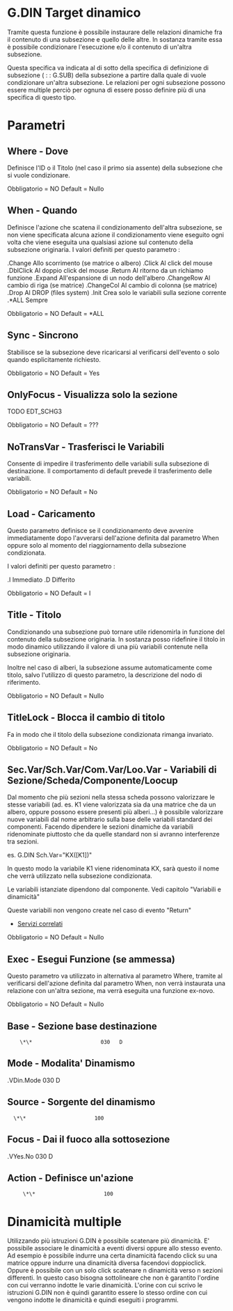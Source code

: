 # G.DIN Target dinamico

Tramite questa funzione è possibile instaurare delle relazioni dinamiche fra il
contenuto di una subsezione e quello delle altre. In sostanza tramite essa è possibile
condizionare l'esecuzione e/o il contenuto di un'altra subsezione.

Questa specifica va indicata al di sotto della specifica di definizione di subsezione
( :   :  G.SUB) della subsezione a partire dalla quale di vuole condizionare un'altra subsezione.
Le relazioni per ogni subsezione possono essere multiple perciò per ognuna di essere
posso definire più di una specifica di questo tipo.

# Parametri

## Where - Dove
Definisce l'ID o il Titolo (nel caso il primo sia assente) della subsezione che si vuole
condizionare.

Obbligatorio = NO
Default = Nullo

## When - Quando

Definisce l'azione che scatena il condizionamento dell'altra subsezione, se non viene
specificata alcuna azione il condizionamento viene eseguito ogni volta che viene eseguita
una qualsiasi azione sul contenuto della subsezione originaria.
I valori definiti per questo parametro : 

.Change         Allo scorrimento (se matrice o albero)
.Click          Al click del mouse
.DblClick       Al doppio click del mouse
.Return         Al ritorno da un richiamo funzione
.Expand         All'espansione di un nodo dell'albero
.ChangeRow      Al cambio di riga (se matrice)
.ChangeCol      Al cambio di colonna (se matrice)
.Drop           Al DROP (files system)
.Init           Crea solo le variabili sulla sezione corrente
.\*ALL           Sempre

Obbligatorio = NO
Default = \*ALL

## Sync - Sincrono
Stabilisce se la subsezione deve ricaricarsi al verificarsi dell'evento o solo quando esplicitamente richiesto.

Obbligatorio = NO
Default = Yes

## OnlyFocus - Visualizza solo la sezione

TODO EDT_SCHG3

Obbligatorio = NO
Default = ???

## NoTransVar - Trasferisci le Variabili

Consente di impedire il trasferimento delle variabili sulla subsezione di destinazione.
Il comportamento di default prevede il trasferimento delle variabili.

Obbligatorio = NO
Default = No

## Load - Caricamento

Questo parametro definisce se il condizionamento deve avvenire immediatamente
dopo l'avverarsi dell'azione definita dal parametro When oppure solo al momento
del riaggiornamento della subsezione condizionata.

I valori definiti per questo parametro : 

.I              Immediato
.D              Differito

Obbligatorio = NO
Default = I

## Title - Titolo

Condizionando una subsezione può tornare utile ridenomirla in funzione del
contenuto della subsezione originaria. In sostanza posso ridefinire il titolo
in modo dinamico utilizzando il valore di una più variabili contenute nella
subsezione originaria.

Inoltre nel caso di alberi, la subsezione assume automaticamente come titolo,
salvo l'utilizzo di questo parametro, la descrizione del nodo di riferimento.

Obbligatorio = NO
Default = Nullo

## TitleLock - Blocca il cambio di titolo

Fa in modo che il titolo della subsezione condizionata rimanga invariato.

Obbligatorio = NO
Default = No

## Sec.Var/Sch.Var/Com.Var/Loo.Var - Variabili di Sezione/Scheda/Componente/Loocup

Dal momento che più sezioni nella stessa scheda possono valorizzare le stesse
variabili (ad. es. K1 viene valorizzata sia da una matrice che da un albero, oppure
possono essere presenti più alberi...) è possibile valorizzare nuove variabili dal
nome arbitrario sulla base delle variabili standard dei componenti.
Facendo dipendere le sezioni dinamiche da variabili ridenominate piuttosto che
da quelle standard non si avranno interferenze tra sezioni.

es. G.DIN Sch.Var="KX([K1])"

In questo modo la variabile K1 viene ridenominata KX, sarà questo il nome che
verrà utilizzato nella subsezione condizionata.

Le variabili istanziate dipendono dal componente. Vedi capitolo "Variabili e dinamicità"

Queste variabili non vengono create nel caso di evento "Return"

- [Servizi correlati](Sorgenti/DOC/TA/B£AMO/LOCEXD_B)

Obbligatorio = NO
Default = Nullo

## Exec - Esegui Funzione (se ammessa)

Questo parametro va utilizzato in alternativa al parametro Where, tramite al verificarsi
dell'azione definita dal parametro When, non verrà instaurata una relazione con un'altra
sezione, ma verrà eseguita una funzione ex-novo.

Obbligatorio = NO
Default = Nullo

## Base -  Sezione base destinazione

        \*\*                      030   D
## Mode  - Modalita' Dinamismo

.VDin.Mode              030   D
## Source  - Sorgente del dinamismo

      \*\*                      100
## Focus - Dai il fuoco alla sottosezione

.VYes.No                030   D
## Action - Definisce un'azione

         \*\*                      100


# Dinamicità multiple
Utilizzando più istruzioni G.DIN è possibile scatenare più dinamicità. E' possibile associare le dinamicità a eventi diversi oppure allo stesso evento.
Ad esempio è possibile indurre una certa dinamicità facendo click su una matrice oppure indurre una dinamicità diversa facendovi doppioclick.
Oppure è possibile con un solo click scatenare n dinamicità verso n sezioni differenti. In questo caso bisogna sottolineare che non è garantito l'ordine con cui verranno indotte le varie dinamicità. L'orine con cui scrivo le istruzioni G.DIN non è quindi garantito essere lo stesso ordine con cui vengono indotte le dinamicità e quindi eseguiti i programmi.
